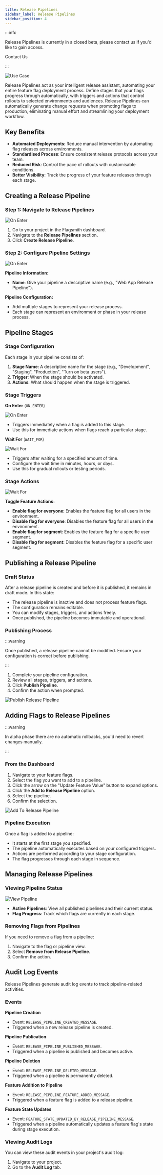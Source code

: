 ```yaml
---
title: Release Pipelines
sidebar_label: Release Pipelines
sidebar_position: 4
---
```


:::info

Release Pipelines is currently in a closed beta, please contact us if you'd like to gain access.

<a class="open-chat button button--primary" data-crisp-chat-message="Hello, I'm interested in joining the Release Pipelines beta.">Contact Us</a>

:::

![Use Case](/img/release-pipelines/use-case-pipeline.png)

Release Pipelines act as your intelligent release assistant, automating your entire feature flag deployment process. Define stages that your flags progress through automatically, with triggers and actions that control rollouts to selected environments and audiences. Release Pipelines can automatically generate change requests when promoting flags to production, eliminating manual effort and streamlining your deployment workflow.

## Key Benefits

- **Automated Deployments**: Reduce manual intervention by automating flag releases across environments.
- **Standardised Process**: Ensure consistent release protocols across your team.
- **Reduced Risk**: Control the pace of rollouts with customisable conditions.
- **Better Visibility**: Track the progress of your feature releases through each stage.

## Creating a Release Pipeline

### Step 1: Navigate to Release Pipelines

![On Enter](/img/release-pipelines/create-release-pipeline.png)

1. Go to your project in the Flagsmith dashboard.
2. Navigate to the **Release Pipelines** section.
3. Click **Create Release Pipeline**.

### Step 2: Configure Pipeline Settings

![On Enter](/img/release-pipelines/pipeline-configuration.png)

**Pipeline Information:**
- **Name**: Give your pipeline a descriptive name (e.g., "Web App Release Pipeline").

**Pipeline Configuration:**
- Add multiple stages to represent your release process.
- Each stage can represent an environment or phase in your release process.

## Pipeline Stages

### Stage Configuration

Each stage in your pipeline consists of:

1. **Stage Name**: A descriptive name for the stage (e.g., "Development", "Staging", "Production", "Turn on beta users").
2. **Trigger**: When the stage should be activated.
3. **Actions**: What should happen when the stage is triggered.

### Stage Triggers

**On Enter** (`ON_ENTER`)

![On Enter](/img/release-pipelines/on-enter.png)

- Triggers immediately when a flag is added to this stage.
- Use this for immediate actions when flags reach a particular stage.

**Wait For** (`WAIT_FOR`)

![Wait For](/img/release-pipelines/wait-for.png)

- Triggers after waiting for a specified amount of time.
- Configure the wait time in minutes, hours, or days.
- Use this for gradual rollouts or testing periods.

### Stage Actions

![Wait For](/img/release-pipelines/actions.png)

**Toggle Feature Actions:**
- **Enable flag for everyone**: Enables the feature flag for all users in the environment.
- **Disable flag for everyone**: Disables the feature flag for all users in the environment.
- **Enable flag for segment**: Enables the feature flag for a specific user segment.
- **Disable flag for segment**: Disables the feature flag for a specific user segment.

## Publishing a Release Pipeline

### Draft Status
After a release pipeline is created and before it is published, it remains in draft mode. In this state:

- The release pipeline is inactive and does not process feature flags.
- The configuration remains editable.
- You can modify stages, triggers, and actions freely.
- Once published, the pipeline becomes immutable and operational.

### Publishing Process

:::warning

Once published, a release pipeline cannot be modified. Ensure your configuration is correct before publishing.

:::

1. Complete your pipeline configuration.
2. Review all stages, triggers, and actions.
3. Click **Publish Pipeline**.
4. Confirm the action when prompted.

![Publish Release Pipeline](/img/release-pipelines/publish-release-pipeline.png)


## Adding Flags to Release Pipelines

:::warning

In alpha phase there are no automatic rollbacks, you'd need to revert changes manually.

:::

### From the Dashboard

1. Navigate to your feature flags.
2. Select the flag you want to add to a pipeline.
3. Click the arrow on the "Update Feature Value" button to expand options.
4. Click the **Add to Release Pipeline** option.
5. Select the pipeline.
6. Confirm the selection.

![Add To Release Pipeline](/img/release-pipelines/add-to-release-pipeline.png)

### Pipeline Execution

Once a flag is added to a pipeline:
- It starts at the first stage you specified.
- The pipeline automatically executes based on your configured triggers.
- Actions are performed according to your stage configuration.
- The flag progresses through each stage in sequence.

## Managing Release Pipelines

### Viewing Pipeline Status

![View Pipeline](/img/release-pipelines/view-pipeline.png)

- **Active Pipelines**: View all published pipelines and their current status.
- **Flag Progress**: Track which flags are currently in each stage.

### Removing Flags from Pipelines

If you need to remove a flag from a pipeline:
1. Navigate to the flag or pipeline view.
2. Select **Remove from Release Pipeline**.
3. Confirm the action.

## Audit Log Events

Release Pipelines generate audit log events to track pipeline-related activities.

### Events

**Pipeline Creation**
- Event: `RELEASE_PIPELINE_CREATED_MESSAGE`.
- Triggered when a new release pipeline is created.

**Pipeline Publication**
- Event: `RELEASE_PIPELINE_PUBLISHED_MESSAGE`.
- Triggered when a pipeline is published and becomes active.

**Pipeline Deletion**
- Event: `RELEASE_PIPELINE_DELETED_MESSAGE`.
- Triggered when a pipeline is permanently deleted.

**Feature Addition to Pipeline**
- Event: `RELEASE_PIPELINE_FEATURE_ADDED_MESSAGE`.
- Triggered when a feature flag is added to a release pipeline.

**Feature State Updates**
- Event: `FEATURE_STATE_UPDATED_BY_RELEASE_PIPELINE_MESSAGE`.
- Triggered when a pipeline automatically updates a feature flag's state during stage execution.

### Viewing Audit Logs

You can view these audit events in your project's audit log:
1. Navigate to your project.
2. Go to the **Audit Log** tab.